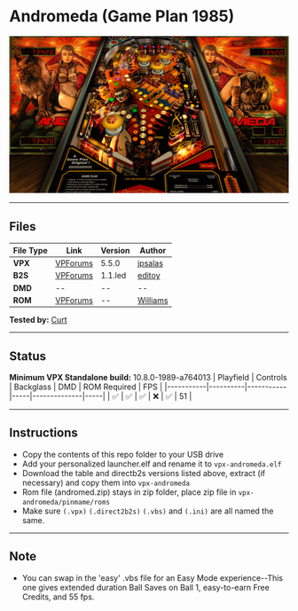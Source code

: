 # Andromeda (Game Plan 1985)

![Table Preview](../../images/vpx-andromeda-preview.jpg)

---

## Files
| File Type | Link | Version | Author | 
|-----------|--------|----------|--------------|
| **VPX** | [VPForums](https://www.vpforums.org/index.php?app=downloads&showfile=14871) | 5.5.0 | [jpsalas](https://www.vpforums.org/index.php?showuser=277) |
| **B2S** | [VPForums](https://www.vpforums.org/index.php?app=downloads&showfile=13626) | 1.1.led | [editoy](https://www.vpforums.org/index.php?showuser=80626) |
| **DMD** | -- | -- | -- |
| **ROM** | [VPForums](https://www.vpforums.org/index.php?app=downloads&showfile=544) | -- | [Williams](https://www.vpforums.org/index.php?app=core&module=search&do=user_activity&search_app=downloads&mid=5) |

**Tested by:** [Curt](https://github.com/Old-Cyrus)

---

## Status 
**Minimum VPX Standalone build:** 10.8.0-1989-a764013
| Playfield | Controls | Backglass | DMD | ROM Required | FPS | 
|-----------|----------|-----------|-----|--------------|-----|
| :white_check_mark: | :white_check_mark: | :white_check_mark: | :x: | :white_check_mark: | 51 |

---

## Instructions

- Copy the contents of this repo folder to your USB drive
- Add your personalized launcher.elf and rename it to `vpx-andromeda.elf`
- Download the table and directb2s versions listed above, extract (if necessary) and copy them into `vpx-andromeda`
- Rom file (andromed.zip) stays in zip folder, place zip file in `vpx-andromeda/pinmame/roms`
- Make sure `(.vpx)` `(.direct2b2s)` `(.vbs)` and `(.ini)` are all named the same.

---

## Note

- You can swap in the 'easy' .vbs file for an Easy Mode experience--This one gives extended duration Ball Saves on Ball 1, easy-to-earn Free Credits, and 55 fps.